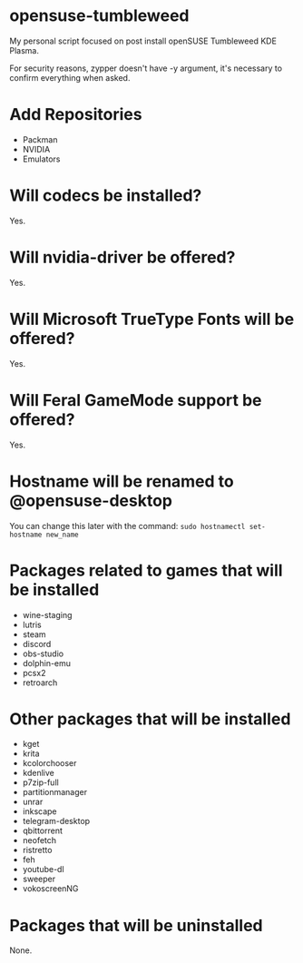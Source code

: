 # opensuse-tumbleweed

My personal script focused on post install openSUSE Tumbleweed KDE Plasma.

For security reasons, zypper doesn't have -y argument, it's necessary to confirm everything when asked.

# Add Repositories
- Packman
- NVIDIA
- Emulators

# Will codecs be installed?
Yes.

# Will nvidia-driver be offered?
Yes.

# Will Microsoft TrueType Fonts will be offered?
Yes.

# Will Feral GameMode support be offered?
Yes.

# Hostname will be renamed to @opensuse-desktop
You can change this later with the command: `sudo hostnamectl set-hostname new_name`

# Packages related to games that will be installed
- wine-staging
- lutris
- steam
- discord
- obs-studio
- dolphin-emu
- pcsx2
- retroarch

# Other packages that will be installed
- kget
- krita
- kcolorchooser
- kdenlive
- p7zip-full
- partitionmanager
- unrar
- inkscape
- telegram-desktop
- qbittorrent
- neofetch
- ristretto
- feh
- youtube-dl
- sweeper
- vokoscreenNG

# Packages that will be uninstalled
None.
